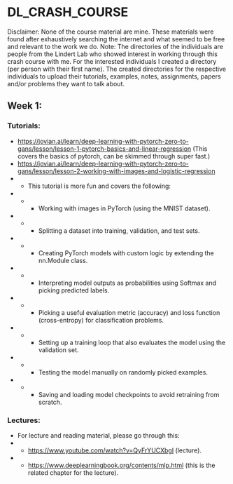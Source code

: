 # DL\_CRASH\_COURSE
Disclaimer: None of the course material are mine. These materials were found after exhaustively searching the internet and what seemed to be free and relevant to the work we do.
Note: The directories of the individuals are people from the Lindert Lab who showed interest in working through this crash course with me. For the interested individuals I created a directory (per person with their first name). The created directories for the respective individuals to upload their tutorials, examples, notes, assignments, papers and/or problems they want to talk about.
## Week 1:

### Tutorials:
- https://jovian.ai/learn/deep-learning-with-pytorch-zero-to-gans/lesson/lesson-1-pytorch-basics-and-linear-regression (This covers the basics of pytorch, can be skimmed through super fast.)
- https://jovian.ai/learn/deep-learning-with-pytorch-zero-to-gans/lesson/lesson-2-working-with-images-and-logistic-regression
- - This tutorial is more fun and covers the following:
- - - Working with images in PyTorch (using the MNIST dataset).
- - - Splitting a dataset into training, validation, and test sets.
- - - Creating PyTorch models with custom logic by extending the nn.Module class.
- - - Interpreting model outputs as probabilities using Softmax and picking predicted labels.
- - - Picking a useful evaluation metric (accuracy) and loss function (cross-entropy) for classification problems.
- - - Setting up a training loop that also evaluates the model using the validation set.
- - - Testing the model manually on randomly picked examples.
- - - Saving and loading model checkpoints to avoid retraining from scratch.

### Lectures:
- For lecture and reading material, please go through this:
- - https://www.youtube.com/watch?v=QyFrYUCXbgI (lecture).
- - https://www.deeplearningbook.org/contents/mlp.html (this is the related chapter for the lecture).
